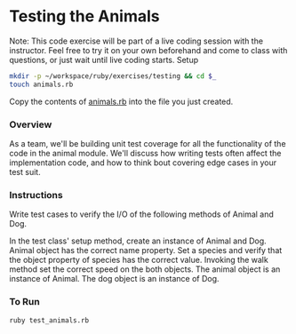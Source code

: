 # Testing the Animals

Note: This code exercise will be part of a live coding session with the instructor. Feel free to try it on your own beforehand and come to class with questions, or just wait until live coding starts.
Setup

```bash
mkdir -p ~/workspace/ruby/exercises/testing && cd $_
touch animals.rb
```

Copy the contents of [animals.rb](https://github.com/nashville-software-school/bangazon-ltd/blob/master/orientation/exercises/assets/animals.rb) into the file you just created.

### Overview

As a team, we'll be building unit test coverage for all the functionality of the code in the animal module. We'll discuss how writing tests often affect the implementation code, and how to think bout covering edge cases in your test suit.

### Instructions

Write test cases to verify the I/O of the following methods of Animal and Dog.

In the test class' setup method, create an instance of Animal and Dog.
Animal object has the correct name property.
Set a species and verify that the object property of species has the correct value.
Invoking the walk method set the correct speed on the both objects.
The animal object is an instance of Animal.
The dog object is an instance of Dog.

### To Run

```bash
ruby test_animals.rb
```
